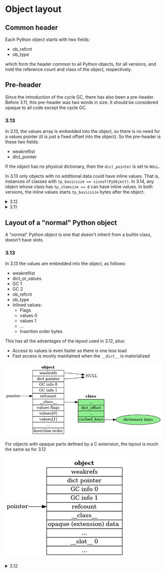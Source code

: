 # Object layout

## Common header

Each Python object starts with two fields:

* ob_refcnt
* ob_type

which form the header common to all Python objects, for all versions,
and hold the reference count and class of the object, respectively.

## Pre-header

Since the introduction of the cycle GC, there has also been a pre-header.
Before 3.11, this pre-header was two words in size.
It should be considered opaque to all code except the cycle GC.

### 3.13

In 3.13, the values array is embedded into the object, so there is no
need for a values pointer (it is just a fixed offset into the object).
So the pre-header is these two fields:

* weakreflist
* dict_pointer

If the object has no physical dictionary, then the ``dict_pointer``
is set to `NULL`.

In 3.13 only objects with no additional data could have inline values.
That is, instances of classes with `tp_basicsize == sizeof(PyObject)`.
In 3.14, any object whose class has `tp_itemsize == 0` can have inline values.
In both versions, the inline values starts `tp_basicsize` bytes after the object.

<details>
<summary> 3.12 </summary>

### 3.12

In 3.12, the pointer to the list of weak references is added to the
pre-header. In order to make space for it, the ``dict`` and ``values``
pointers are combined into a single tagged pointer:

* weakreflist
* dict_or_values

If the object has no physical dictionary, then the ``dict_or_values``
has its low bit set to one, and points to the values array.
If the object has a physical dictionary, then the ``dict_or_values``
has its low bit set to zero, and points to the dictionary.

The untagged form is chosen for the dictionary pointer, rather than
the values pointer, to enable the (legacy) C-API function
`_PyObject_GetDictPtr(PyObject *obj)` to work.
</details>

<details>
<summary> 3.11 </summary>

### 3.11

In 3.11 the pre-header was extended to include pointers to the VM managed ``__dict__``.
The reason for moving the ``__dict__`` to the pre-header is that it allows
faster access, as it is at a fixed offset, and it also allows object's
dictionaries to be lazily created when the ``__dict__`` attribute is
specifically asked for.

In the 3.11 the non-GC part of the pre-header consists of two pointers:

* dict
* values

The values pointer refers to the ``PyDictValues`` array which holds the
values of the objects's attributes.
Should the dictionary be needed, then ``values`` is set to ``NULL``
and the ``dict`` field points to the dictionary.
</details>

## Layout of a "normal" Python object

A "normal" Python object is one that doesn't inherit from a builtin
class, doesn't have slots.

### 3.13

In 3.13 the values are embedded into the object, as follows:

* weakreflist
* dict_or_values
* GC 1
* GC 2
* ob_refcnt
* ob_type
* Inlined values:
  * Flags
  * values 0
  * values 1
  * ...
  * Insertion order bytes

This has all the advantages of the layout used in 3.12, plus:
* Access to values is even faster as there is one less load
* Fast access is mostly maintained when the `__dict__` is materialized

![Layout of "normal" object in 3.13](./object_layout_313.png)

For objects with opaque parts defined by a C extension,
the layout is much the same as for 3.12

![Layout of "full" object in 3.13](./object_layout_full_313.png)


<details>
<summary> 3.12 </summary>

### 3.12:

In 3.12, the header and pre-header form the entire object for "normal"
Python objects:

* weakreflist
* dict_or_values
* GC 1
* GC 2
* ob_refcnt
* ob_type

![Layout of "normal" object in 3.12](./object_layout_312.png)

There are several advantages to this layout:

* It allows lazy `__dict__`s, as described above.
* The regular layout allows us to create tailored traversal and deallocation
  functions based on layout, rather than inheritance.
* Multiple inheritance works properly,
  as the weakrefs and dict are always at the same offset.

The full layout object, with an opaque part defined by a C extension,
and `__slots__` looks like this:

![Layout of "full" object in 3.12](./object_layout_full_312.png)
</details>


